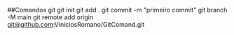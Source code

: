 ##Comandos git
git init
git add .
git commit -m "primeiro commit"
git branch -M main
git remote add origin git@github.com:ViniciosRomano/GitComand.git